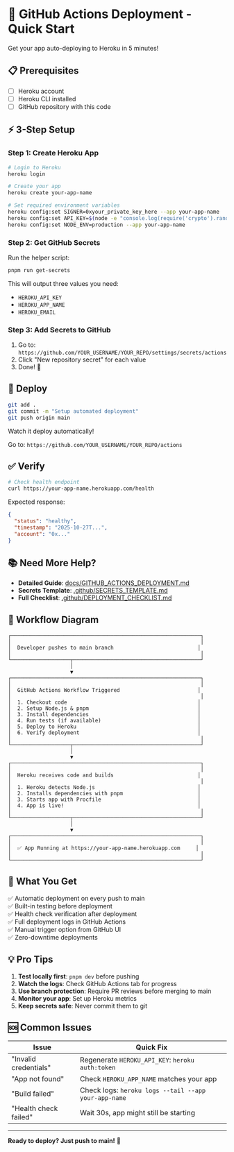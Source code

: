 # 🚀 GitHub Actions Deployment - Quick Start

Get your app auto-deploying to Heroku in 5 minutes!

## 📋 Prerequisites

- [ ] Heroku account
- [ ] Heroku CLI installed
- [ ] GitHub repository with this code

## ⚡ 3-Step Setup

### Step 1: Create Heroku App

```bash
# Login to Heroku
heroku login

# Create your app
heroku create your-app-name

# Set required environment variables
heroku config:set SIGNER=0xyour_private_key_here --app your-app-name
heroku config:set API_KEY=$(node -e "console.log(require('crypto').randomBytes(32).toString('hex'))") --app your-app-name
heroku config:set NODE_ENV=production --app your-app-name
```

### Step 2: Get GitHub Secrets

Run the helper script:

```bash
pnpm run get-secrets
```

This will output three values you need:

- `HEROKU_API_KEY`
- `HEROKU_APP_NAME`
- `HEROKU_EMAIL`

### Step 3: Add Secrets to GitHub

1. Go to: `https://github.com/YOUR_USERNAME/YOUR_REPO/settings/secrets/actions`
2. Click "New repository secret" for each value
3. Done! 🎉

## 🎯 Deploy

```bash
git add .
git commit -m "Setup automated deployment"
git push origin main
```

Watch it deploy automatically!

Go to: `https://github.com/YOUR_USERNAME/YOUR_REPO/actions`

## ✅ Verify

```bash
# Check health endpoint
curl https://your-app-name.herokuapp.com/health
```

Expected response:

```json
{
  "status": "healthy",
  "timestamp": "2025-10-27T...",
  "account": "0x..."
}
```

## 📚 Need More Help?

- **Detailed Guide**: [docs/GITHUB_ACTIONS_DEPLOYMENT.md](../docs/GITHUB_ACTIONS_DEPLOYMENT.md)
- **Secrets Template**: [.github/SECRETS_TEMPLATE.md](./SECRETS_TEMPLATE.md)
- **Full Checklist**: [.github/DEPLOYMENT_CHECKLIST.md](./DEPLOYMENT_CHECKLIST.md)

## 🔄 Workflow Diagram

```
┌─────────────────────────────────────────────────────────────┐
│                                                             │
│  Developer pushes to main branch                           │
│                                                             │
└───────────────────┬─────────────────────────────────────────┘
                    │
                    ▼
┌─────────────────────────────────────────────────────────────┐
│                                                             │
│  GitHub Actions Workflow Triggered                         │
│                                                             │
│  1. Checkout code                                          │
│  2. Setup Node.js & pnpm                                   │
│  3. Install dependencies                                   │
│  4. Run tests (if available)                               │
│  5. Deploy to Heroku                                       │
│  6. Verify deployment                                      │
│                                                             │
└───────────────────┬─────────────────────────────────────────┘
                    │
                    ▼
┌─────────────────────────────────────────────────────────────┐
│                                                             │
│  Heroku receives code and builds                           │
│                                                             │
│  1. Heroku detects Node.js                                 │
│  2. Installs dependencies with pnpm                        │
│  3. Starts app with Procfile                               │
│  4. App is live!                                           │
│                                                             │
└───────────────────┬─────────────────────────────────────────┘
                    │
                    ▼
┌─────────────────────────────────────────────────────────────┐
│                                                             │
│  ✅ App Running at https://your-app-name.herokuapp.com     │
│                                                             │
└─────────────────────────────────────────────────────────────┘
```

## 🎁 What You Get

✅ Automatic deployment on every push to main  
✅ Built-in testing before deployment  
✅ Health check verification after deployment  
✅ Full deployment logs in GitHub Actions  
✅ Manual trigger option from GitHub UI  
✅ Zero-downtime deployments  

## 💡 Pro Tips

1. **Test locally first**: `pnpm dev` before pushing
2. **Watch the logs**: Check GitHub Actions tab for progress
3. **Use branch protection**: Require PR reviews before merging to main
4. **Monitor your app**: Set up Heroku metrics
5. **Keep secrets safe**: Never commit them to git

## 🆘 Common Issues

| Issue | Quick Fix |
|-------|-----------|
| "Invalid credentials" | Regenerate `HEROKU_API_KEY`: `heroku auth:token` |
| "App not found" | Check `HEROKU_APP_NAME` matches your app |
| "Build failed" | Check logs: `heroku logs --tail --app your-app-name` |
| "Health check failed" | Wait 30s, app might still be starting |

---

**Ready to deploy? Just push to main!** 🚀
